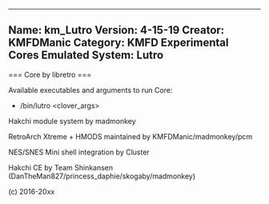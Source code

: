 -----------------------
Name: km_Lutro
Version: 4-15-19
Creator: KMFDManic
Category: KMFD Experimental Cores
Emulated System: Lutro
-----------------------
=== Core by libretro ===

Available executables and arguments to run Core:
- /bin/lutro <rom> <clover_args>

Hakchi module system by madmonkey

RetroArch Xtreme + HMODS maintained by KMFDManic/madmonkey/pcm

NES/SNES Mini shell integration by Cluster

Hakchi CE by Team Shinkansen (DanTheMan827/princess_daphie/skogaby/madmonkey)

(c) 2016-20xx
